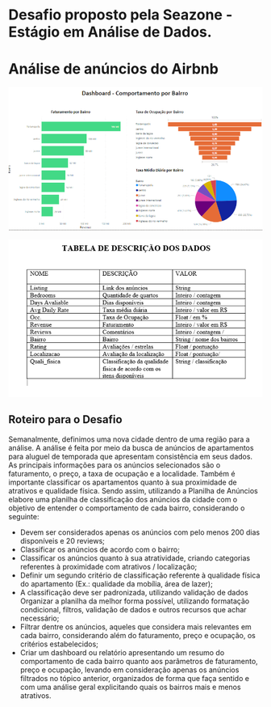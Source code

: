 # Desafio proposto pela Seazone - Estágio em Análise de Dados.

# Análise de anúncios do Airbnb 


![Dashboard Comportamento_Bairros](dashboard_comportamento_bairros.png)


![Dicionario_de_features](tab_descricao.png)

## Roteiro para o Desafio
Semanalmente, definimos uma nova cidade dentro de uma região para a análise. A análise é feita por meio da busca de anúncios de apartamentos 
para aluguel de temporada que apresentam consistência em seus dados. As principais informações para os anúncios selecionados são o
faturamento, o preço, a taxa de ocupação e a localidade. Também é importante classificar os apartamentos quanto à sua proximidade de
atrativos e qualidade física. Sendo assim, utilizando a Planilha de Anúncios elabore uma planilha de classificação dos anúncios da cidade
com o objetivo de entender o comportamento de cada bairro, considerando o seguinte:
- Devem ser considerados apenas os anúncios com pelo menos 200 dias disponíveis e 20 reviews;
- Classificar os anúncios de acordo com o bairro;
- Classificar os anúncios quanto à sua atratividade, criando categorias referentes à proximidade com atrativos / localização;
- Definir um segundo critério de classificação referente à qualidade física do apartamento (Ex.: qualidade da mobília, área de lazer);
- A classificação deve ser padronizada, utilizando validação de dados Organizar a planilha da melhor forma possível, utilizando formatação
condicional, filtros, validação de dados e outros recursos que achar necessário;
- Filtrar dentre os anúncios, aqueles que considera mais relevantes em cada bairro, considerando além do faturamento, preço e ocupação, os critérios estabelecidos;
- Criar um dashboard ou relatório apresentando um resumo do comportamento de cada bairro quanto aos parâmetros de faturamento, preço e ocupação, levando em consideração apenas os
anúncios filtrados no tópico anterior, organizados de forma que faça sentido e com uma análise geral explicitando quais os bairros mais e
menos atrativos.

